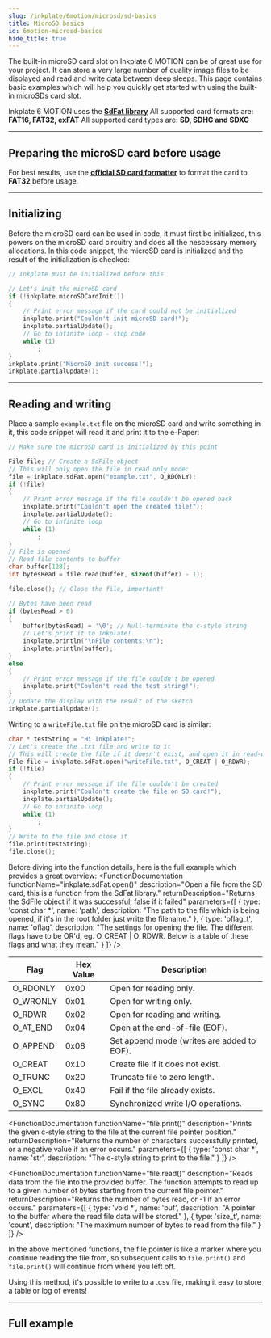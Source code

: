 ```yaml
---
slug: /inkplate/6motion/microsd/sd-basics
title: MicroSD basics
id: 6motion-microsd-basics
hide_title: true
---
```



<SectionTitle title="MicroSD basics" backgroundImage="/img/microsd.jpg" />

The built-in microSD card slot on Inkplate 6 MOTION can be of great use for your project. It can store a very large number of quality image files to be displayed and read and write data between deep sleeps. This page contains basic examples which will help you quickly get started with using the built-in microSDs card slot.

<CenteredImage src="/img/inkplate_6_motion/6motion_sdcard.jpg" alt="MicroSD card in Inkplate 6 MOTION" caption="8GB microSD card inserted in Inkplate 6 MOTION" width="600px" />

<InfoBox>Inkplate 6 MOTION uses the [**SdFat library**](https://github.com/greiman/SdFat)</InfoBox>
<WarningBox>All supported card formats are: **FAT16, FAT32, exFAT**</WarningBox>
<WarningBox>All supported card types are: **SD, SDHC and SDXC**</WarningBox>

---

## Preparing the microSD card before usage

For best results, use the [**official SD card formatter**](https://www.sdcard.org/downloads/formatter/) to format the card to **FAT32** before usage.

<CenteredImage src="/img/inkplate_6_motion/sdcard_formatter.png" alt="Official SD card formatter" caption="The official SD Card formatter" width="400px" />

---

## Initializing

Before the microSD card can be used in code, it must first be initialized, this powers on the microSD card circuitry and does all the nescessary memory allocations. In this code snippet, the microSD card is initialized and the result of the initialization is checked:
```cpp
// Inkplate must be initialized before this

// Let's init the microSD card
if (!inkplate.microSDCardInit())
{
    // Print error message if the card could not be initialized
    inkplate.print("Couldn't init microSD card!");
    inkplate.partialUpdate();
    // Go to infinite loop - stop code
    while (1)
        ;
}
inkplate.print("MicroSD init success!");
inkplate.partialUpdate();
```
<FunctionDocumentation
  functionName="inkplate.microSDCardInit()"
  description="Initializes the microSD card on the Inkplate 6MOTION. Powers up the card, configures the necessary pins, and attempts to initialize the card interface."
  returnDescription="Returns true if the initialization was successful, otherwise returns false."
/>

---

## Reading and writing

Place a sample `example.txt` file on the microSD card and write something in it, this code snippet will read it and print it to the e-Paper:
```cpp
// Make sure the microSD card is initialized by this point

File file; // Create a SdFile object
// This will only open the file in read only mode:
file = inkplate.sdFat.open("example.txt", O_RDONLY);
if (!file)
{
    // Print error message if the file couldn't be opened back
    inkplate.print("Couldn't open the created file!");
    inkplate.partialUpdate();
    // Go to infinite loop
    while (1)
        ;
}
// File is opened
// Read file contents to buffer
char buffer[128];
int bytesRead = file.read(buffer, sizeof(buffer) - 1);

file.close(); // Close the file, important!

// Bytes have been read
if (bytesRead > 0)
{
    buffer[bytesRead] = '\0'; // Null-terminate the c-style string
    // Let's print it to Inkplate!
    inkplate.println("\nFile contents:\n");
    inkplate.println(buffer);
}
else
{
    // Print error message if the file couldn't be opened
    inkplate.print("Couldn't read the test string!");
}
// Update the display with the result of the sketch
inkplate.partialUpdate();
```

Writing to a `writeFile.txt` file on the microSD card is similar:
```cpp
char * testString = "Hi Inkplate!"; 
// Let's create the .txt file and write to it
// This will create the file if it doesn't exist, and open it in read-write mode if it exists:
File file = inkplate.sdFat.open("writeFile.txt", O_CREAT | O_RDWR);
if (!file)
{
    // Print error message if the file couldn't be created
    inkplate.print("Couldn't create the file on SD card!");
    inkplate.partialUpdate();
    // Go to infinite loop
    while (1)
        ;
}
// Write to the file and close it
file.print(testString);
file.close();
```
Before diving into the function details, here is the full example which provides a great overview:
<QuickLink 
  title="SD Text read and write example" 
  description="A full example on how to initialize the microSD card, read and write data to it"
  url="https://github.com/SolderedElectronics/Inkplate_Motion_Arduino_Library/blob/main/examples/Inkplate6Motion/Advanced/SD/Inkplate_6_Motion_SD_Read_Write_Text/Inkplate_6_Motion_SD_Read_Write_Text.ino" 
/>
<FunctionDocumentation
  functionName="inkplate.sdFat.open()"
  description="Open a file from the SD card, this is a function from the SdFat library."
  returnDescription="Returns the SdFile object if it was successful, false if it failed"
  parameters={[
    { type: 'const char *', name: 'path', description: "The path to the file which is being opened, if it's in the root folder just write the filename." },
    { type: 'oflag_t', name: 'oflag', description: "The settings for opening the file. The different flags have to be OR'd, eg. O_CREAT | O_RDWR. Below is a table of these flags and what they mean." }
  ]}
/>

| Flag     | Hex Value | Description                                |
|----------|-----------|--------------------------------------------|
| O_RDONLY | 0x00      | Open for reading only.                     |
| O_WRONLY | 0x01      | Open for writing only.                     |
| O_RDWR   | 0x02      | Open for reading and writing.              |
| O_AT_END | 0x04      | Open at the end-of-file (EOF).             |
| O_APPEND | 0x08      | Set append mode (writes are added to EOF). |
| O_CREAT  | 0x10      | Create file if it does not exist.          |
| O_TRUNC  | 0x20      | Truncate file to zero length.              |
| O_EXCL   | 0x40      | Fail if the file already exists.           |
| O_SYNC   | 0x80      | Synchronized write I/O operations.         |

<FunctionDocumentation
  functionName="file.print()"
  description="Prints the given c-style string to the file at the current file pointer position."
  returnDescription="Returns the number of characters successfully printed, or a negative value if an error occurs."
  parameters={[
    { type: 'const char *', name: 'str', description: "The c-style string to print to the file." }
  ]}
/>

<FunctionDocumentation
  functionName="file.read()"
  description="Reads data from the file into the provided buffer. The function attempts to read up to a given number of bytes starting from the current file pointer."
  returnDescription="Returns the number of bytes read, or -1 if an error occurs."
  parameters={[
    { type: 'void *', name: 'buf', description: "A pointer to the buffer where the read file data will be stored." },
    { type: 'size_t', name: 'count', description: "The maximum number of bytes to read from the file." }
  ]}
/>

<InfoBox>In the above mentioned functions, the file pointer is like a marker where you continue reading the file from, so subsequent calls to `file.print()` and `file.print()` will continue from where you left off.</InfoBox>

<FunctionDocumentation
  functionName="file.close()"
  description="Closes the file, ensuring that any buffered data is flushed to the storage medium and that all resources associated with the file are freed."
  returnDescription="Returns true if the file was closed successfully, or false if an error occurred."
/>

<InfoBox>Using this method, it's possible to write to a .csv file, making it easy to store a table or log of events!</InfoBox>

---

## Full example

<QuickLink 
  title="Inkplate_6_Motion_SD_Read_Write_Text.ino" 
  description="Full example of reading and writing text to the microSD card."
  url="https://github.com/SolderedElectronics/Inkplate_Motion_Arduino_Library/blob/main/examples/Inkplate6Motion/Advanced/SD/Inkplate_6_Motion_SD_Read_Write_Text/Inkplate_6_Motion_SD_Read_Write_Text.ino" 
/>
